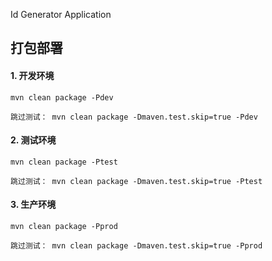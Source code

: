 Id Generator Application

## 打包部署


#### 1. 开发环境
```
mvn clean package -Pdev

跳过测试： mvn clean package -Dmaven.test.skip=true -Pdev 
```
#### 2. 测试环境
```
mvn clean package -Ptest

跳过测试： mvn clean package -Dmaven.test.skip=true -Ptest
```
#### 3. 生产环境
```
mvn clean package -Pprod

跳过测试： mvn clean package -Dmaven.test.skip=true -Pprod
```